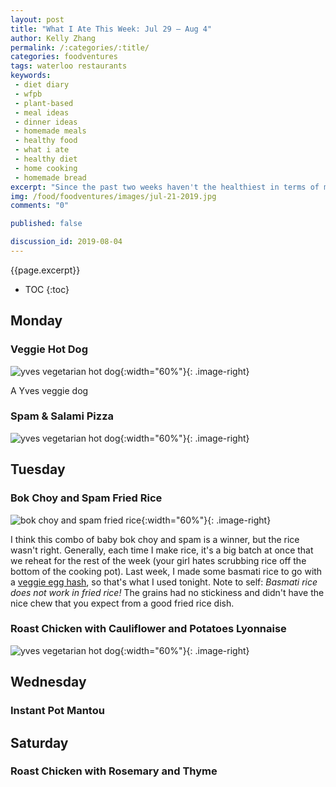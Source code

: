 ```yaml
---
layout: post
title: "What I Ate This Week: Jul 29 – Aug 4"
author: Kelly Zhang
permalink: /:categories/:title/
categories: foodventures
tags: waterloo restaurants
keywords:
 - diet diary
 - wfpb
 - plant-based
 - meal ideas
 - dinner ideas
 - homemade meals
 - healthy food
 - what i ate
 - healthy diet
 - home cooking
 - homemade bread
excerpt: "Since the past two weeks haven't the healthiest in terms of meals, I'm trying to get back on track this week with more vegetables and whole foods in my diet."
img: /food/foodventures/images/jul-21-2019.jpg
comments: "0"

published: false

discussion_id: 2019-08-04
---
```


{{page.excerpt}}

* TOC
{:toc}

## Monday

### Veggie Hot Dog

![yves vegetarian hot dog](/food/foodventures/images/hot-dogs-2.jpg){:width="60%"}{: .image-right}

A Yves veggie dog

### Spam & Salami Pizza

![yves vegetarian hot dog](/food/foodventures/images/spam-salami-pizza.jpg){:width="60%"}{: .image-right}



## Tuesday

### Bok Choy and Spam Fried Rice

![bok choy and spam fried rice](/food/foodventures/images/bok-choy-spam-fried-rice.jpg){:width="60%"}{: .image-right}

I think this combo of baby bok choy and spam is a winner, but the rice wasn't right. Generally, each time I make rice, it's a big batch at once that we reheat for the rest of the week (your girl hates scrubbing rice off the bottom of the cooking pot). Last week, I made some basmati rice to go with a [veggie egg hash](/food/foodventures/what-i-ate-jul-22-28/#veggie-egg-hash), so that's what I used tonight. Note to self: *Basmati rice does not work in fried rice!* The grains had no stickiness and didn't have the nice chew that you expect from a good fried rice dish.

### Roast Chicken with Cauliflower and Potatoes Lyonnaise

![yves vegetarian hot dog](/food/foodventures/images/roast-chicken-1.jpg){:width="60%"}{: .image-right}

## Wednesday

### Instant Pot Mantou

## Saturday

### Roast Chicken with Rosemary and Thyme
